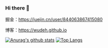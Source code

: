 ### Hi there 👋

掘金：https://juejin.cn/user/844063867415080

博客：https://wudeh.github.io

[![Anurag's github stats](https://github-readme-stats.vercel.app/api?username=wudeh&show_icons=true&theme=radical)](https://github.com/anuraghazra/github-readme-stats)
[![Top Langs](https://github-readme-stats.vercel.app/api/top-langs/?username=wudeh&langs_count=5)](https://github.com/anuraghazra/github-readme-stats)




<!--
**wudeh/wudeh** is a ✨ _special_ ✨ repository because its `README.md` (this file) appears on your GitHub profile.

Here are some ideas to get you started:

- 🔭 I’m currently working on ...
- 🌱 I’m currently learning ...
- 👯 I’m looking to collaborate on ...
- 🤔 I’m looking for help with ...
- 💬 Ask me about ...
- 📫 How to reach me: ...
- 😄 Pronouns: ...
- ⚡ Fun fact: ...
-->
